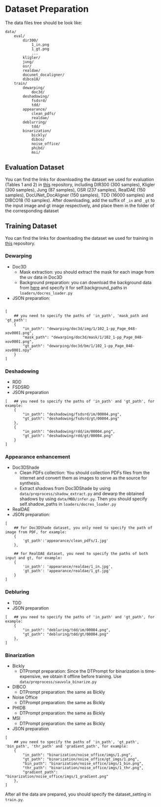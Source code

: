 # Dataset Preparation
The data files tree should be look like:
```
data/
    eval/
        dir300/
            1_in.png
            1_gt.png
            ...
        kligler/
        jung/
        osr/
        realdae/
        docunet_docaligner/
        dibco18/
    train/
        dewarping/
            doc3d/
        deshadowing/
            fsdsrd/
            tdd/
        appearance/
            clean_pdfs/
            realdae/
        deblurring/
            tdd/
        binarization/
            bickly/
            dibco/
            noise_office/
            phibd/
            msi/
```

## Evaluation Dataset
You can find the links for downloading the dataset we used for evaluation (Tables 1 and 2) in [this](https://github.com/ZZZHANG-jx/Recommendations-Document-Image-Processing/tree/master) repository, including DIR300 (300 samples), Kligler (300 samples), Jung (87 samples), OSR (237 samples), RealDAE (150 samples), DocUNet_DocAligner (150 samples), TDD (16000 samples) and DIBCO18 (10 samples). After downloading, add the suffix of `_in` and `_gt` to the input image and gt image respectively, and place them in the folder of the corresponding dataset


## Training Dataset
You can find the links for downloading the dataset we used for training in [this](https://github.com/ZZZHANG-jx/Recommendations-Document-Image-Processing/tree/master) repository.
### Dewarping
- Doc3D
    - Mask extraction: you should extract the mask for each image from the uv data in Doc3D
    - Background preparation: you can download the background data from [here](https://www.robots.ox.ac.uk/~vgg/data/dtd/) and specify it for self.background_paths in `loaders/docres_loader.py`
- JSON preparation: 
```

[
    ## you need to specify the paths of 'in_path', 'mask_path and 'gt_path':
    {
        "in_path": "dewarping/doc3d/img/1/102_1-pp_Page_048-xov0001.png",
        "mask_path": "dewarping/doc3d/mask/1/102_1-pp_Page_048-xov0001.png",
        "gt_path": "dewarping/doc3d/bm/1/102_1-pp_Page_048-xov0001.npy"
    }
]

```
### Deshadowing
- RDD
- FSDSRD
- JSON preparation
```
[   ## you need to specify the paths of 'in_path' and 'gt_path', for example:
    {
        "in_path": "deshadowing/fsdsrd/im/00004.png",
        "gt_path": "deshadowing/fsdsrd/gt/00004.png"
    },
    {
        "in_path": "deshadowing/rdd/im/00004.png",
        "gt_path": "deshadowing/rdd/gt/00004.png"
    }
]
```
### Appearance enhancement
- Doc3DShade
    - Clean PDFs collection: You should collection PDFs files from the internet and convert them as images to serve as the source for synthesis.
    - Extract shadows from Doc3DShade by using `data/preprocess/shadow_extract.py` and dewarp the obtained shadows by using `data/MBD/infer.py`. Then you should specify self.shadow_paths in `loaders/docres_loader.py`
- RealDAE
- JSON preparation: 
```
[
    ## for Doc3DShade dataset, you only need to specify the path of image from PDF, for example:
    {   
        'gt_path':'appearance/clean_pdfs/1.jpg'
    },

    ## for RealDAE dataset, you need to specify the paths of both input and gt, for example:
    {
        'in_path': 'appearance/realdae/1_in.jpg',
        'gt_path': 'appearance/realdae/1_gt.jpg'
    }
]

```

### Debluring
- TDD
- JSON preparation
```
[   ## you need to specify the paths of 'in_path' and 'gt_path', for example:
    {
        "in_path": "debluring/tdd/im/00004.png",
        "gt_path": "debluring/tdd/gt/00004.png"
    },
]
```
### Binarization
- Bickly
    - DTPrompt preparation: Since the DTPrompt for binarization is time-expensive, we obtain it offline before training. Use `data/preprocess/sauvola_binarize.py`
- DIBCO
    - DTPrompt preparation: the same as Bickly
- Noise Office
    - DTPrompt preparation: the same as Bickly
- PHIDB
    - DTPrompt preparation: the same as Bickly
- MSI
    - DTPrompt preparation: the same as Bickly
- JSON preparation
```
[   
    ## you need to specify the paths of 'in_path', 'gt_path', 'bin_path', 'thr_path' and 'gradient_path', for example:
    {
        "in_path": "binarization/noise_office/imgs/1.png",
        "gt_path": "binarization/noise_office/gt_imgs/1.png",
        "bin_path": "binarization/noise_office/imgs/1_bin.png",
        "thr_path": "binarization/noise_office/imgs/1_thr.png",
        "gradient_path": "binarization/noise_office/imgs/1_gradient.png"
    },
]
```

After all the data are prepared, you should specify the dataset_setting in `train.py`.



